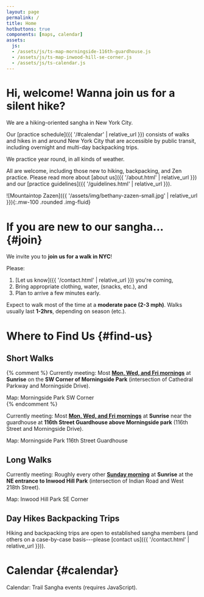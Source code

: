 ```yaml
---
layout: page
permalink: /
title: Home
hotbuttons: true
components: [maps, calendar]
assets:
  js:
  - /assets/js/ts-map-morningside-116th-guardhouse.js
  - /assets/js/ts-map-inwood-hill-se-corner.js
  - /assets/js/ts-calendar.js
---
```


<div class="row" markdown=1>
<div class="col-sm-10 col-md-9 col-lg-8" markdown=1>

# Hi, welcome!  Wanna join us for a silent hike?

We are a hiking-oriented sangha in New York City.

Our [practice schedule]({{ '/#calendar' | relative_url }}) consists of walks and hikes in and around New York City that are accessible by public transit, including overnight and multi-day backpacking trips.

We practice year round, in all kinds of weather.

All are welcome, including those new to hiking, backpacking, and Zen practice.  Please read more about [about us]({{ '/about.html' | relative_url }}) and our [practice guidelines]({{ '/guidelines.html' | relative_url }}).

![Mountaintop Zazen]({{ '/assets/img/bethany-zazen-small.jpg' | relative_url }}){:.mw-100 .rounded .img-fluid}

# If you are new to our sangha... {#join}

We invite you to __join us for a walk in NYC__!

Please:

1. [Let us know]({{ '/contact.html' | relative_url }}) you're coming,
2. Bring appropriate clothing, water, (snacks, etc.), and
3. Plan to arrive a few minutes early.

Expect to walk most of the time at a __moderate pace (2-3 mph)__.  Walks usually last __1-2hrs__, depending on season (etc.).

# Where to Find Us {#find-us}

</div>
</div>

<div class="row" markdown=1>
<div class="col-md-6" markdown=1>

## <span class="badge bg-walk">Short Walks</span>

{% comment %}
Currently meeting: Most __[Mon, Wed, and Fri mornings](#calendar)__ at __Sunrise__ on the __SW Corner of Morningside Park__ (intersection of Cathedral Parkway and Morningside Drive).
<div id="ts-map-morningside-sw-corner" class="container-fluid ts-map-basic" >Map: Morningside Park SW Corner</div>
{% endcomment %}

Currently meeting: Most __[Mon, Wed, and Fri mornings](#calendar)__ at __Sunrise__ near the guardhouse at __116th Street Guardhouse above Morningside park__ (116th Street and Morningside Drive).
<div id="ts-map-morningside-116th-guardhouse" class="container-fluid ts-map-basic" >Map: Morningside Park 116th Street Guardhouse</div>

</div>

<div class="col-md-6" markdown=1>

## <span class="badge bg-walk">Long Walks</span>

Currently meeting: Roughly every other __[Sunday morning](#calendar)__ at __Sunrise__ at the __NE entrance to Inwood Hill Park__ (intersection of Indian Road and West 218th Street).
  <div id="ts-map-inwood-hill-se-corner" class="container-fluid ts-map-basic">Map: Inwood Hill Park SE Corner</div>

</div>
</div>

<div class="row" markdown=1>
<div class="col-lg-6" markdown=1>

## <span class="badge bg-hike">Day Hikes</span> <span class="badge bg-trip">Backpacking Trips</span>

Hiking and backpacking trips are open to established sangha members (and others on a case-by-case basis---please [contact us]({{ '/contact.html' | relative_url }})).

</div>
</div>

# Calendar {#calendar}

<div id="ts-calendar">Calendar: Trail Sangha events (requires JavaScript).</div>


